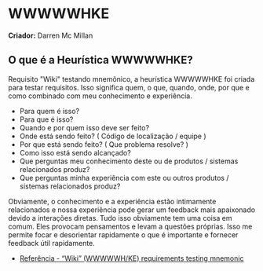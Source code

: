 # WWWWWHKE

**Criador:** Darren Mc Millan

## O que é a Heurística WWWWWHKE?

Requisito "Wiki" testando mnemônico, a heurística WWWWWHKE foi criada para testar requisitos. Isso significa quem, o que, quando, onde, por que e como combinado com meu conhecimento e experiência.

- Para quem é isso?
- Para que é isso?
- Quando e por quem isso deve ser feito?
- Onde está sendo feito? ( Código de localização / equipe )
- Por que está sendo feito? ( Que problema resolve? )
- Como isso está sendo alcançado?
- Que perguntas meu conhecimento deste ou de produtos / sistemas relacionados produz?
- Que perguntas minha experiência com este ou outros produtos / sistemas relacionados produz?

Obviamente, o conhecimento e a experiência estão intimamente relacionados e nossa experiência pode gerar um feedback mais apaixonado devido a interações diretas.  Tudo isso obviamente tem uma coisa em comum.  Eles provocam pensamentos e levam a questões próprias. Isso me permite focar e desorientar rapidamente o que é importante e fornecer feedback útil rapidamente.

- [Referência - “Wiki” (WWWWWH/KE) requirements testing mnemonic](https://www.bettertesting.co.uk/content/?p=857)